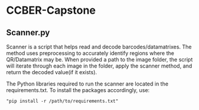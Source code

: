 # CCBER-Capstone

## Scanner.py
Scanner is a script that helps read and decode barcodes/datamatrixes. The method uses preprocessing to accurately identify regions where the 
QR/Datamatrix may be. When provided a path to the image folder, the script will iterate through each image in the folder, apply the scanner method, and return the decoded value(if it exists).

The Python libraries required to run the scanner are located in the requirements.txt. To install the packages accordingly, use:
```
"pip install -r /path/to/requirements.txt"
```

